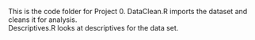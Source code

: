 This is the code folder for Project 0.
DataClean.R imports the dataset and cleans it for analysis.  
Descriptives.R looks at descriptives for the data set.   